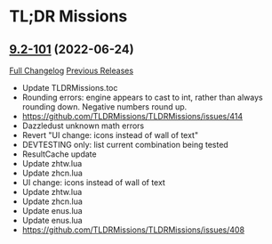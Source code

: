 # TL;DR Missions

## [9.2-101](https://github.com/TLDRMissions/main/tree/9.2-101) (2022-06-24)
[Full Changelog](https://github.com/TLDRMissions/main/compare/9.2-100...9.2-101) [Previous Releases](https://github.com/TLDRMissions/main/releases)

- Update TLDRMissions.toc  
- Rounding errors: engine appears to cast to int, rather than always rounding down. Negative numbers round up.  
- https://github.com/TLDRMissions/TLDRMissions/issues/414  
- Dazzledust unknown math errors  
- Revert "UI change: icons instead of wall of text"  
- DEVTESTING only: list current combination being tested  
- ResultCache update  
- Update zhtw.lua  
- Update zhcn.lua  
- UI change: icons instead of wall of text  
- Update zhtw.lua  
- Update zhcn.lua  
- Update enus.lua  
- Update enus.lua  
- https://github.com/TLDRMissions/TLDRMissions/issues/408  
